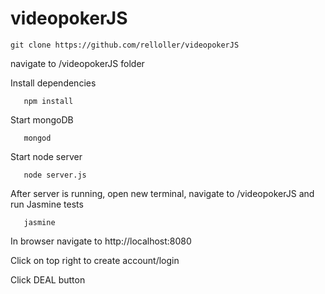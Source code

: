 # videopokerJS

    git clone https://github.com/relloller/videopokerJS
navigate to /videopokerJS folder

Install dependencies 

       npm install
Start mongoDB

       mongod
Start node server

       node server.js
After server is running, open new terminal, navigate to /videopokerJS and run Jasmine tests

       jasmine

In browser navigate to http://localhost:8080

Click on top right to create account/login

Click DEAL button
		
